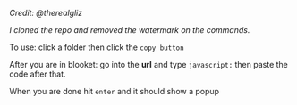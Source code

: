 <i>Credit: @therealgliz


I cloned the repo and removed the watermark on the commands.</i>

To use: click a folder then click the `copy button`


After you are in blooket: go into the <b>url</b> and type `javascript:` then paste the code after that.

When you are done hit `enter` and it should show a popup
